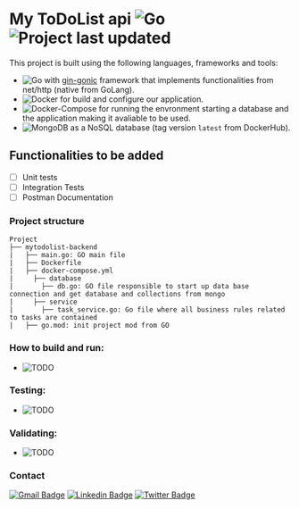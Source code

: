 # My ToDoList api ![Go](https://img.shields.io/badge/Go-darkblue?style=plastic&logo=go) ![Project last updated](https://img.shields.io/github/last-commit/arturcampos/mytodolist-backend/main?label=Last%20updated&style=plastic)  

This project is built using the following languages, frameworks and tools:
- ![Go](https://img.shields.io/badge/Go-v1.17-darkgreen?style=plastic&logo=go) with [gin-gonic](https://github.com/gin-gonic/gin) framework that implements functionalities from net/http (native from GoLang).
- ![Docker](https://img.shields.io/badge/Docker-gray?style=plastic&logo=docker) for build and configure our application.
- ![Docker-Compose](https://img.shields.io/badge/Docker%20Compose-gray?style=plastic&logo=docker-compose) for running the envronment starting a database and the application making it avaliable to be used.
- ![MongoDB](https://img.shields.io/badge/MongoDB-latest-darkgreen?style=plastic&logo=mongodb) as a NoSQL database (tag version `latest` from DockerHub).

## Functionalities to be added 
- [ ] Unit tests
- [ ] Integration Tests
- [ ] Postman Documentation

### Project structure

``` 
Project
├── mytodolist-backend
|   ├── main.go: GO main file
|   ├── Dockerfile
|   ├── docker-compose.yml
|     ├── database
|       ├── db.go: GO file responsible to start up data base connection and get database and collections from mongo
|     ├── service
|       ├── task_service.go: Go file where all business rules related to tasks are contained
|   ├── go.mod: init project mod from GO
```


### How to build and run:
- ![TODO](https://img.shields.io/badge/TODO-darkred?style=plastic)

### Testing:
- ![TODO](https://img.shields.io/badge/TODO-darkred?style=plastic)

### Validating:
- ![TODO](https://img.shields.io/badge/TODO-darkred?style=plastic)

### Contact
[![Gmail Badge](https://img.shields.io/badge/-arturcampos13@gmail.com-c14438?style=flat&logo=Gmail&logoColor=white)](mailto:arturcampos13@gmail.com "Connect via Email")
[![Linkedin Badge](https://img.shields.io/badge/-arturcamposrodrigues-0072b1?style=flat&logo=Linkedin&logoColor=white)](https://www.linkedin.com/in/arturcamposrodrigues/?locale=en_US/ "Connect on LinkedIn")
[![Twitter Badge](https://img.shields.io/badge/-@_artur_campos-00acee?style=flat&logo=Twitter&logoColor=white)](https://twitter.com/intent/follow?screen_name=_artur_campos "Follow on Twitter")

